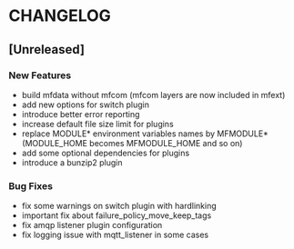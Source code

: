 # CHANGELOG


## [Unreleased]

### New Features
- build mfdata without mfcom (mfcom layers are now included in mfext)
- add new options for switch plugin
- introduce better error reporting
- increase default file size limit for plugins
- replace MODULE* environment variables names by MFMODULE* (MODULE_HOME becomes MFMODULE_HOME and so on)
- add some optional dependencies for plugins
- introduce a bunzip2 plugin


### Bug Fixes
- fix some warnings on switch plugin with hardlinking
- important fix about failure_policy_move_keep_tags
- fix amqp listener plugin configuration
- fix logging issue with mqtt_listener in some cases





